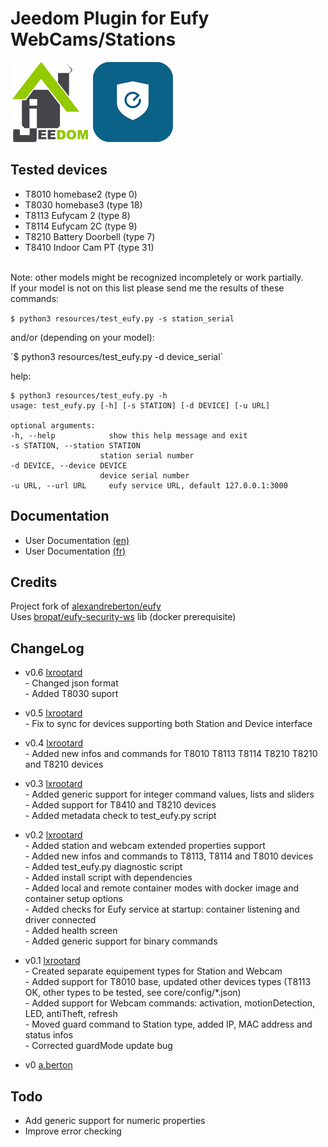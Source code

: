 # Jeedom Plugin for Eufy WebCams/Stations

![Logo Jeedom](docs/images/jeedom.png)
![Logo Plugin](docs/images/eufy.png)

## Tested devices
- T8010 homebase2 (type 0)
- T8030 homebase3 (type 18)
- T8113 Eufycam 2 (type 8) 
- T8114 Eufycam 2C (type 9)
- T8210 Battery Doorbell (type 7)
- T8410 Indoor Cam PT (type 31)

<br>Note: other models might be recognized incompletely or work partially.
<br>If your model is not on this list please send me the results of these commands:

`$ python3 resources/test_eufy.py -s station_serial`
<p>and/or (depending on your model):<p>
`$ python3 resources/test_eufy.py -d device_serial`
<p>help: 

    $ python3 resources/test_eufy.py -h
    usage: test_eufy.py [-h] [-s STATION] [-d DEVICE] [-u URL]

    optional arguments:
	-h, --help            show this help message and exit
	-s STATION, --station STATION
                        station serial number
	-d DEVICE, --device DEVICE
                        device serial number
	-u URL, --url URL     eufy service URL, default 127.0.0.1:3000

## Documentation

- User Documentation [(en)](docs/en_US/index.md)
- User Documentation [(fr)](docs/fr_FR/index.md)

## Credits
Project fork of [alexandreberton/eufy](https://github.com/alexandreberton/eufy)
<br>Uses [bropat/eufy-security-ws](https://github.com/bropat/eufy-security-ws) lib (docker prerequisite)

## ChangeLog
* v0.6 [lxrootard](https://github.com/lxrootard)
<br> - Changed json format
<br> - Added T8030 suport

* v0.5 [lxrootard](https://github.com/lxrootard)
<br> - Fix to sync for devices supporting both Station and Device interface 

* v0.4 [lxrootard](https://github.com/lxrootard)
<br> - Added new infos and commands for T8010 T8113 T8114 T8210 T8210 and T8210 devices

* v0.3 [lxrootard](https://github.com/lxrootard)
<br> - Added generic support for integer command values, lists and sliders
<br> - Added support for T8410 and T8210 devices
<br> - Added metadata check to test_eufy.py script

* v0.2 [lxrootard](https://github.com/lxrootard)
<br> - Added station and webcam extended properties support
<br> - Added new infos and commands to T8113, T8114 and T8010 devices
<br> - Added test_eufy.py diagnostic script
<br> - Added install script with dependencies
<br> - Added local and remote container modes with docker image and container setup options
<br> - Added checks for Eufy service at startup: container listening and driver connected
<br> - Added health screen
<br> - Added generic support for binary commands

* v0.1 [lxrootard](https://github.com/lxrootard) 
<br> - Created separate equipement types for Station and Webcam 
<br> - Added support for T8010 base, updated other devices types (T8113 OK, other types to be tested, see core/config/*.json)
<br> - Added support for Webcam commands: activation, motionDetection, LED, antiTheft, refresh
<br> - Moved guard command to Station type, added IP, MAC address and status infos
<br> - Corrected guardMode update bug

* v0 [a.berton](https://github.com/alexandreberton)

## Todo
* Add generic support for numeric properties
* Improve error checking
